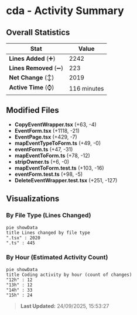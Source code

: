 # cda - Activity Summary 

## Overall Statistics

| Stat                   | Value                                                             |
| ---------------------- | ----------------------------------------------------------------- |
| **Lines Added** (➕)   | 2242                                          |
| **Lines Removed** (➖) | 223                                        |
| **Net Change** (↕)    | 2019                |
| **Active Time** (⌚)   | 116 minutes |


## Modified Files
- **CopyEventWrapper.tsx** (+63, -4)
- **EventForm.tsx** (+1118, -21)
- **EventPage.tsx** (+429, -7)
- **mapEventTypeToForm.ts** (+49, -0)
- **eventForm.ts** (+47, -31)
- **mapEventToForm.ts** (+78, -12)
- **stripOwner.ts** (+6, -0)
- **mapEventToForm.test.ts** (+103, -16)
- **eventForm.test.ts** (+98, -5)
- **DeleteEventWrapper.test.tsx** (+251, -127)

## Visualizations

### By File Type (Lines Changed)

```mermaid
pie showData
title Lines changed by file type
".tsx" : 2020
".ts" : 445
```

### By Hour (Estimated Activity Count)

```mermaid
pie showData
title Coding activity by hour (count of changes)
"12h" : 12
"13h" : 12
"14h" : 33
"15h" : 24
```


> **Last Updated:** 24/09/2025, 15:53:27